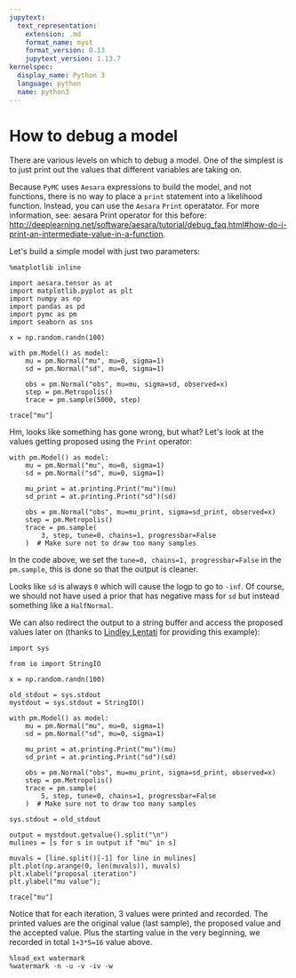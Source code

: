 ```yaml
---
jupytext:
  text_representation:
    extension: .md
    format_name: myst
    format_version: 0.13
    jupytext_version: 1.13.7
kernelspec:
  display_name: Python 3
  language: python
  name: python3
---
```


# How to debug a model

There are various levels on which to debug a model. One of the simplest is to just print out the values that different variables are taking on.

Because `PyMC` uses `Aesara` expressions to build the model, and not functions, there is no way to place a `print` statement into a likelihood function. Instead, you can use the `Aesara` `Print` operatator. For more information, see:  aesara Print operator for this before: http://deeplearning.net/software/aesara/tutorial/debug_faq.html#how-do-i-print-an-intermediate-value-in-a-function.

Let's build a simple model with just two parameters:

```{code-cell} ipython3
%matplotlib inline

import aesara.tensor as at
import matplotlib.pyplot as plt
import numpy as np
import pandas as pd
import pymc as pm
import seaborn as sns

x = np.random.randn(100)

with pm.Model() as model:
    mu = pm.Normal("mu", mu=0, sigma=1)
    sd = pm.Normal("sd", mu=0, sigma=1)

    obs = pm.Normal("obs", mu=mu, sigma=sd, observed=x)
    step = pm.Metropolis()
    trace = pm.sample(5000, step)
```

```{code-cell} ipython3
trace["mu"]
```

Hm, looks like something has gone wrong, but what? Let's look at the values getting proposed using the `Print` operator:

```{code-cell} ipython3
with pm.Model() as model:
    mu = pm.Normal("mu", mu=0, sigma=1)
    sd = pm.Normal("sd", mu=0, sigma=1)

    mu_print = at.printing.Print("mu")(mu)
    sd_print = at.printing.Print("sd")(sd)

    obs = pm.Normal("obs", mu=mu_print, sigma=sd_print, observed=x)
    step = pm.Metropolis()
    trace = pm.sample(
        3, step, tune=0, chains=1, progressbar=False
    )  # Make sure not to draw too many samples
```

In the code above, we set the `tune=0, chains=1, progressbar=False` in the `pm.sample`, this is done so that the output is cleaner.

Looks like `sd` is always `0` which will cause the logp to go to `-inf`. Of course, we should not have used a prior that has negative mass for `sd` but instead something like a `HalfNormal`.

We can also redirect the output to a string buffer and access the proposed values later on (thanks to [Lindley Lentati](https://github.com/LindleyLentati) for providing this example):

```{code-cell} ipython3
import sys

from io import StringIO

x = np.random.randn(100)

old_stdout = sys.stdout
mystdout = sys.stdout = StringIO()

with pm.Model() as model:
    mu = pm.Normal("mu", mu=0, sigma=1)
    sd = pm.Normal("sd", mu=0, sigma=1)

    mu_print = at.printing.Print("mu")(mu)
    sd_print = at.printing.Print("sd")(sd)

    obs = pm.Normal("obs", mu=mu_print, sigma=sd_print, observed=x)
    step = pm.Metropolis()
    trace = pm.sample(
        5, step, tune=0, chains=1, progressbar=False
    )  # Make sure not to draw too many samples

sys.stdout = old_stdout

output = mystdout.getvalue().split("\n")
mulines = [s for s in output if "mu" in s]

muvals = [line.split()[-1] for line in mulines]
plt.plot(np.arange(0, len(muvals)), muvals)
plt.xlabel("proposal iteration")
plt.ylabel("mu value");
```

```{code-cell} ipython3
trace["mu"]
```

Notice that for each iteration, 3 values were printed and recorded. The printed values are the original value (last sample), the proposed value and the accepted value. Plus the starting value in the very beginning, we recorded in total `1+3*5=16` value above.

```{code-cell} ipython3
%load_ext watermark
%watermark -n -u -v -iv -w
```
